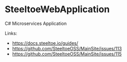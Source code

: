 # SteeltoeWebApplication
C# Microservices Application


Links:
* https://docs.steeltoe.io/guides/
* https://github.com/SteeltoeOSS/MainSite/issues/113
* https://github.com/SteeltoeOSS/MainSite/issues/115

